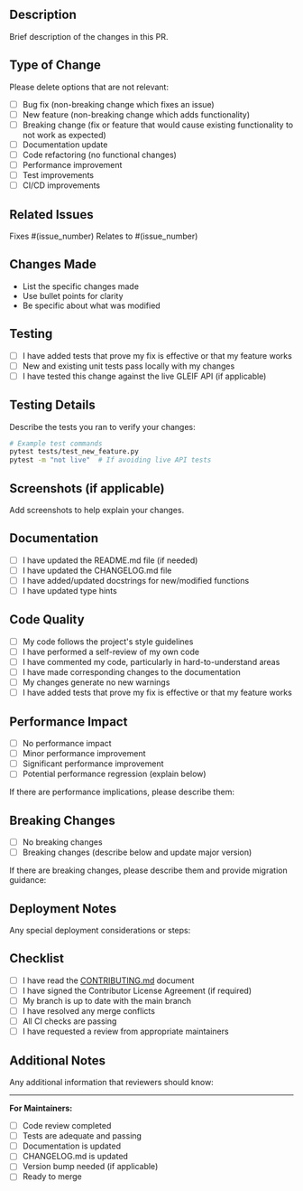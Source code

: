## Description
Brief description of the changes in this PR.

## Type of Change
Please delete options that are not relevant:

- [ ] Bug fix (non-breaking change which fixes an issue)
- [ ] New feature (non-breaking change which adds functionality)
- [ ] Breaking change (fix or feature that would cause existing functionality to not work as expected)
- [ ] Documentation update
- [ ] Code refactoring (no functional changes)
- [ ] Performance improvement
- [ ] Test improvements
- [ ] CI/CD improvements

## Related Issues
Fixes #(issue_number)
Relates to #(issue_number)

## Changes Made
- List the specific changes made
- Use bullet points for clarity
- Be specific about what was modified

## Testing
- [ ] I have added tests that prove my fix is effective or that my feature works
- [ ] New and existing unit tests pass locally with my changes
- [ ] I have tested this change against the live GLEIF API (if applicable)

## Testing Details
Describe the tests you ran to verify your changes:

```bash
# Example test commands
pytest tests/test_new_feature.py
pytest -m "not live"  # If avoiding live API tests
```

## Screenshots (if applicable)
Add screenshots to help explain your changes.

## Documentation
- [ ] I have updated the README.md file (if needed)
- [ ] I have updated the CHANGELOG.md file
- [ ] I have added/updated docstrings for new/modified functions
- [ ] I have updated type hints

## Code Quality
- [ ] My code follows the project's style guidelines
- [ ] I have performed a self-review of my own code
- [ ] I have commented my code, particularly in hard-to-understand areas
- [ ] I have made corresponding changes to the documentation
- [ ] My changes generate no new warnings
- [ ] I have added tests that prove my fix is effective or that my feature works

## Performance Impact
- [ ] No performance impact
- [ ] Minor performance improvement
- [ ] Significant performance improvement
- [ ] Potential performance regression (explain below)

If there are performance implications, please describe them:

## Breaking Changes
- [ ] No breaking changes
- [ ] Breaking changes (describe below and update major version)

If there are breaking changes, please describe them and provide migration guidance:

## Deployment Notes
Any special deployment considerations or steps:

## Checklist
- [ ] I have read the [CONTRIBUTING.md](CONTRIBUTING.md) document
- [ ] I have signed the Contributor License Agreement (if required)
- [ ] My branch is up to date with the main branch
- [ ] I have resolved any merge conflicts
- [ ] All CI checks are passing
- [ ] I have requested a review from appropriate maintainers

## Additional Notes
Any additional information that reviewers should know:

---

**For Maintainers:**
- [ ] Code review completed
- [ ] Tests are adequate and passing
- [ ] Documentation is updated
- [ ] CHANGELOG.md is updated
- [ ] Version bump needed (if applicable)
- [ ] Ready to merge